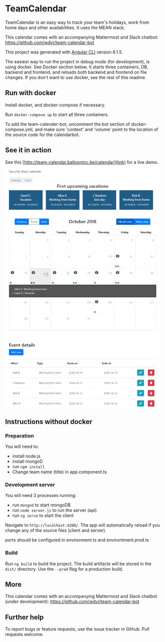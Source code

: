 # TeamCalendar

TeamCalendar is an easy way to track your team's holidays, work from home days and other availabilities. It uses the MEAN stack.

This calendar comes with an accompanying Mattermost and Slack chatbot: https://github.com/wdvr/team-calendar-bot

This project was generated with [Angular CLI](https://github.com/angular/angular-cli) version 6.1.5.

The easiest way to run the project in debug mode (for development), is using docker. See Docker section below. It starts three containers, DB, backend and frontend, and reloads both backend and frontend on file changes. If you don't want to use docker, see the rest of this readme.


## Run with docker

Install docker, and docker-compose if necessary.

Run `docker-compose up` to start all three containers.

To add the team-calender-bot, uncomment the bot section of docker-compose.yml, and make sure 'context' and 'volume' point to the location of the source code for the calendarbot.

## See it in action
See this [http://team-calendar.ballooninc.be/calendar](link) for a live demo.
![This is how it looks like](team-calendar-screenshot.png)

## Instructions without docker

### Preparation

You will need to:

- install node.js
- install mongoD
- run `npm install`
- Change team name (title) in app.component.ts

### Development server

You will need 3 processes running:
- run `mongod` to start mongoDB
- run `node server.js` to run the server (api)
- run `ng serve` to start the client

Navigate to `http://localhost:4200/`. The app will automatically reload if you change any of the source files (client and server).

ports should be configured in environment.ts and environtment.prod.ts

### Build

Run `ng build` to build the project. The build artifacts will be stored in the `dist/` directory. Use the `--prod` flag for a production build.

## More

This calendar comes with an accompanying Mattermost and Slack chatbot (under development): https://github.com/wdvr/team-calendar-bot

## Further help

To report bugs or feature requests, use the issue tracker in Github. Pull requests welcome.
